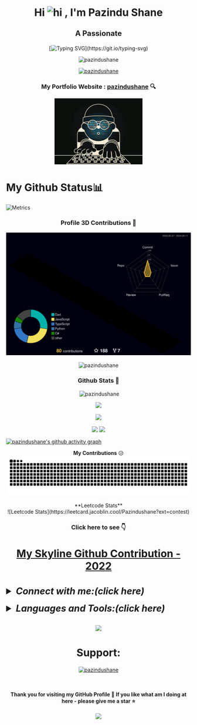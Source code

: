 <h1 align="center">Hi <img src="https://user-images.githubusercontent.com/1303154/88677602-1635ba80-d120-11ea-84d8-d263ba5fc3c0.gif" width="40px" height="40px" alt="hi">
, I'm Pazindu Shane</h1>
<h3 align="center" style="font-size: 20px">
A Passionate
</h3>
<div align="center">

[![Typing SVG](https://readme-typing-svg.herokuapp.com?font=Nunito&size=25&duration=4000&color=1B78B2&background=EB00FF00&center=true&vCenter=true&width=250&lines=FullStack+Developer;UI%2FUX++Designer;)](https://git.io/typing-svg)

</div>


<p align="center"> <img src="https://komarev.com/ghpvc/?username=pazindushane&label=Profile%20views&color=0e75b6&style=flat" alt="pazindushane" /> </p>

<p align="center"> <a href="https://github.com/ryo-ma/github-profile-trophy"><img src="https://github-profile-trophy.vercel.app/?username=pazindushane&row=1&column=7" alt="pazindushane" /></a> </p>

<div align="center">

### My Portfolio Website : [pazindushane](https://pazindushane.github.io/) 🔍

</div>

<div align="center">

![image](https://github.com/pazindushane/pazindushane/blob/master/assets/ppimage.gif)
</div>

# My Github Status📊

![Metrics](https://metrics.lecoq.io/pazindushane)

<h3 align="center">
  Profile 3D Contributions 🔰
</h3>

![profile 3d](https://github.com/pazindushane/pazindushane/blob/master/profile-3d-contrib/profile-night-rainbow.svg)

</div>

<p align="center"><img align="center" src="https://github-readme-stats.vercel.app/api/top-langs?username=pazindushane&show_icons=true&locale=en&layout=compact" alt="pazindushane" /></p>


<h3 align="center">
Github Stats 🧐
</h3>
<p align="center">&nbsp;<img align="center" src="https://github-readme-stats.vercel.app/api?username=pazindushane&theme=chartreuse-dark&show_icons=true&locale=en" alt="pazindushane" /></p>


<p align="center"> <img src="https://github-readme-streak-stats.herokuapp.com?user=pazindushane&theme=ads-juicy-fresh&date_format=M%20j%5B%2C%20Y%5D"/> </p>
<p align="center"> <img src="https://github-profile-summary-cards.vercel.app/api/cards/profile-details?username=pazindushane&theme=github_dark"/> </p>

<div align="center">
<img src="https://github-profile-summary-cards.vercel.app/api/cards/stats?username=pazindushane&theme=github_dark"/>
<img src="https://github-profile-summary-cards.vercel.app/api/cards/productive-time?username=pazindushane&theme=github_dark"/>
</div>

<p align="center"> 

[![pazindushane's github activity graph](https://github-readme-activity-graph.vercel.app/graph?username=pazindushane&theme=gotham)](https://github.com/pazindushane/github-readme-activity-graph&theme=github)

</p>

<div align="center">

**My Contributions** 😥 <br>
![snake](https://github.com/pazindushane/pazindushane/blob/main/github-contribution-grid-snake-dark.svg)
</div>
<div align="center">
**Leetcode Stats** <br>
![Leetcode Stats](https://leetcard.jacoblin.cool/Pazindushane?ext=contest)
</div>

  <h3 align="center">Click here to see 👇</h3>
  <p align="center">
  <a href="https://skyline.github.com/pazindushane/2022" target="_blank">
    <h1 align="center"> My Skyline Github Contribution - 2022 </h1>
<!--     <img height="400" width="auto" src="./Skyline-Github-Contributons/Skyline-Github-Contributon-2022.gif" alt="Skyline Github Contributon 2022" /> -->
  </a>
  </p>
<br>

<details >
<summary style="font-size: 25px;font-weight: bold"><i >Connect with me:(click here)</i></summary>
<br>
<p style="text-align: center">
<a href="https://codesandbox.com/pazindu_shane_" target="blank"><img align="center" src="https://raw.githubusercontent.com/teamedwardforever/Readme-Generator/71f25dd8b98329b168142a6b782a107b75eab178/svg/Social/codesandbox.svg" alt="pazindu_shane_" height="30" width="40" /></a><a href="https://twitter.com/pazindu_shane_" target="blank"><img align="center" src="https://raw.githubusercontent.com/teamedwardforever/Readme-Generator/71f25dd8b98329b168142a6b782a107b75eab178/svg/Social/twitter.svg" alt="pazindu_shane_" height="30" width="40" /></a><a href="https://linkedin.com/in/pasindu-dilmin-weerasinghe-" target="blank"><img align="center" src="https://raw.githubusercontent.com/teamedwardforever/Readme-Generator/71f25dd8b98329b168142a6b782a107b75eab178/svg/Social/linked-in-alt.svg" alt="pasindu-dilmin-weerasinghe-" height="30" width="40" /></a><a href="https://fb.com/pazindu shane" target="blank"><img align="center" src="https://raw.githubusercontent.com/teamedwardforever/Readme-Generator/71f25dd8b98329b168142a6b782a107b75eab178/svg/Social/facebook.svg" alt="pazindu shane" height="30" width="40" /></a><a href="https://dribbble.com/pazindushane" target="blank"><img align="center" src="https://raw.githubusercontent.com/teamedwardforever/Readme-Generator/71f25dd8b98329b168142a6b782a107b75eab178/svg/Social/dribbble.svg" alt="pazindushane" height="30" width="40" /></a><a href="https://www.hackerrank.com/shanepazindu7399" target="blank"><img align="center" src="https://raw.githubusercontent.com/teamedwardforever/Readme-Generator/71f25dd8b98329b168142a6b782a107b75eab178/svg/Social/hackerrank.svg" alt="shanepazindu7399" height="30" width="40" /></a><a href="https://www.youtube.com/c/UCzgCZuLvlHMXET3cLI4SJSw" target="blank"><img align="center" src="https://raw.githubusercontent.com/teamedwardforever/Readme-Generator/71f25dd8b98329b168142a6b782a107b75eab178/svg/Social/youtube.svg" alt="UCzgCZuLvlHMXET3cLI4SJSw" height="30" width="40" /></a><a href="https://www.leetcode.com/shanepazindu7399" target="blank"><img align="center" src="https://raw.githubusercontent.com/teamedwardforever/Readme-Generator/71f25dd8b98329b168142a6b782a107b75eab178/svg/Social/leet-code.svg" alt="shanepazindu7399" height="30" width="40" /></a><a href="https://www.hackerearth.com/@shanepazindu7399" target="blank"><img align="center" src="https://raw.githubusercontent.com/teamedwardforever/Readme-Generator/71f25dd8b98329b168142a6b782a107b75eab178/svg/Social/hackerearth.svg" alt="@shanepazindu7399" height="30" width="40" /></a><a href="https://discord.gg/T6D3cmse" target="blank"><img align="center" src="https://raw.githubusercontent.com/teamedwardforever/Readme-Generator/71f25dd8b98329b168142a6b782a107b75eab178/svg/Social/discord.svg" alt="T6D3cmse" height="30" width="40" /></a><a href="https://codepen.io/pazindu_shane" target="blank"><img align="center" src="https://raw.githubusercontent.com/teamedwardforever/Readme-Generator/71f25dd8b98329b168142a6b782a107b75eab178/svg/Social/codepen.svg" alt="pazindu_shane" height="30" width="40" /></a><a href="https://stackoverflow.com/users/pazindu-shane" target="blank"><img align="center" src="https://raw.githubusercontent.com/teamedwardforever/Readme-Generator/71f25dd8b98329b168142a6b782a107b75eab178/svg/Social/stack-overflow.svg" alt="pazindu-shane" height="30" width="40" /></a><a href="https://kaggle.com/pazindushane" target="blank"><img align="center" src="https://raw.githubusercontent.com/teamedwardforever/Readme-Generator/71f25dd8b98329b168142a6b782a107b75eab178/svg/Social/kaggle.svg" alt="pazindushane" height="30" width="40" /></a><a href="https://instagram.com/pazindu_shane__" target="blank"><img align="center" src="https://raw.githubusercontent.com/teamedwardforever/Readme-Generator/71f25dd8b98329b168142a6b782a107b75eab178/svg/Social/instagram.svg" alt="pazindu_shane__" height="30" width="40" /></a><a href="https://www.behance.net/pasindudilmin" target="blank"><img align="center" src="https://raw.githubusercontent.com/teamedwardforever/Readme-Generator/71f25dd8b98329b168142a6b782a107b75eab178/svg/Social/behance.svg" alt="pasindudilmin" height="30" width="40" /></a><a href="https://medium.com/@shanepazindu7399" target="blank"><img align="center" src="https://raw.githubusercontent.com/teamedwardforever/Readme-Generator/71f25dd8b98329b168142a6b782a107b75eab178/svg/Social/medium.svg" alt="@shanepazindu7399" height="30" width="40" /></a><a href="https://codeforces.com/profile/pazindu_shane_" target="blank"><img align="center" src="https://raw.githubusercontent.com/teamedwardforever/Readme-Generator/71f25dd8b98329b168142a6b782a107b75eab178/svg/Social/codeforces.svg" alt="pazindu_shane_" height="30" width="40" /></a><a href="https://auth.geeksforgeeks.org/user/shanepazindu7399" target="blank"><img align="center" src="https://raw.githubusercontent.com/teamedwardforever/Readme-Generator/71f25dd8b98329b168142a6b782a107b75eab178/svg/Social/geeks-for-geeks.svg" alt="shanepazindu7399" height="30" width="40" /></a><a href="https://www.topcoder.com/members/pasindudilmin" target="blank"><img align="center" src="https://raw.githubusercontent.com/teamedwardforever/Readme-Generator/71f25dd8b98329b168142a6b782a107b75eab178/svg/Social/topcoder.svg" alt="pasindudilmin" height="30" width="40" /></a><a href="/https://rss.com/podcasts/pazindushane/" target="blank"><img align="center" src="https://raw.githubusercontent.com/teamedwardforever/Readme-Generator/71f25dd8b98329b168142a6b782a107b75eab178/svg/Social/rss.svg" alt="https://rss.com/podcasts/pazindushane/" height="30" width="40" /></a><a href="https://dev.to/pazindu_shane_" target="blank"><img align="center" src="https://raw.githubusercontent.com/teamedwardforever/Readme-Generator/71f25dd8b98329b168142a6b782a107b75eab178/svg/Social/devto.svg" alt="pazindu_shane_" height="30" width="40" /></a><a href="https://www.codechef.com/users/pazindushane" target="blank"><img align="center" src="https://raw.githubusercontent.com/teamedwardforever/Readme-Generator/71f25dd8b98329b168142a6b782a107b75eab178/svg/Social/codechef.svg" alt="pazindushane" height="30" width="40" /></a>
</p>
</details>
<br>
<details >
<summary style="font-size: 25px;font-weight: bold"><i >Languages and Tools:(click here)</i></summary>
<br>
<p style="text-align: center">
<a href="https://developer.android.com" target="_blank"> <img src="https://raw.githubusercontent.com/devicons/devicon/master/icons/android/android-original-wordmark.svg" alt="android" width="40" height="40"/> </a> <a href="https://developer.android.com" target="_blank"> <img src="https://cdn.jsdelivr.net/gh/devicons/devicon/icons/androidstudio/androidstudio-original.svg" alt="android" width="40" height="40"/> </a> <a href="https://gradle.org/" target="_blank"> <img src="https://cdn.jsdelivr.net/gh/devicons/devicon/icons/gradle/gradle-plain.svg" alt="gradle" width="40" height="40"/> </a> <a href="https://angular.io" target="_blank"> <img src="https://raw.githubusercontent.com/devicons/devicon/master/icons/angularjs/angularjs-original-wordmark.svg" alt="angularjs" width="40" height="40"/> </a> <a href="https://angular.io" target="_blank"> <img src="https://cdn.jsdelivr.net/gh/devicons/devicon/icons/angularjs/angularjs-original.svg" alt="angularjs" width="40" height="40"/> </a> <a href="https://getbootstrap.com" target="_blank"> <img src="https://raw.githubusercontent.com/devicons/devicon/master/icons/bootstrap/bootstrap-plain-wordmark.svg" alt="bootstrap" width="40" height="40"/> </a>  <a href="https://www.w3schools.com/css/" target="_blank"> <img src="https://raw.githubusercontent.com/devicons/devicon/master/icons/css3/css3-original-wordmark.svg" alt="css3" width="40" height="40"/> </a>  <a href="https://expressjs.com" target="_blank"> <img src="https://raw.githubusercontent.com/devicons/devicon/master/icons/express/express-original-wordmark.svg" alt="express" width="40" height="40"/> </a> <a href="https://www.figma.com/" target="_blank"> <img src="https://www.vectorlogo.zone/logos/figma/figma-icon.svg" alt="figma" width="40" height="40"/> </a> <a href="https://firebase.google.com/" target="_blank"> <img src="https://www.vectorlogo.zone/logos/firebase/firebase-icon.svg" alt="firebase" width="40" height="40"/> </a> <a href="https://flutter.dev" target="_blank"> <img src="https://www.vectorlogo.zone/logos/flutterio/flutterio-icon.svg" alt="flutter" width="40" height="40"/> </a> <a href="https://git-scm.com/" target="_blank"> <img src="https://www.vectorlogo.zone/logos/git-scm/git-scm-icon.svg" alt="git" width="40" height="40"/> </a> <a href="https://www.w3.org/html/" target="_blank"> <img src="https://raw.githubusercontent.com/devicons/devicon/master/icons/html5/html5-original-wordmark.svg" alt="html5" width="40" height="40"/> </a> <a href="https://www.adobe.com/in/products/illustrator.html" target="_blank"> <img src="https://www.vectorlogo.zone/logos/adobe_illustrator/adobe_illustrator-icon.svg" alt="illustrator" width="40" height="40"/> </a> <a href="https://www.java.com" target="_blank"> <img src="https://raw.githubusercontent.com/devicons/devicon/master/icons/java/java-original.svg" alt="java" width="40" height="40"/> </a> <a href="https://developer.mozilla.org/en-US/docs/Web/JavaScript" target="_blank"> <img src="https://raw.githubusercontent.com/devicons/devicon/master/icons/javascript/javascript-original.svg" alt="javascript" width="40" height="40"/> </a>  <a href="https://jquery.com/" target="_blank"> <img src="https://cdn.jsdelivr.net/gh/devicons/devicon/icons/jquery/jquery-original-wordmark.svg" alt="mongodb" width="40" height="40"/> </a>  <a href="https://www.mongodb.com/" target="_blank"> <img src="https://raw.githubusercontent.com/devicons/devicon/master/icons/mongodb/mongodb-original-wordmark.svg" alt="mongodb" width="40" height="40"/> </a> <a href="https://www.mysql.com/" target="_blank"> <img src="https://raw.githubusercontent.com/devicons/devicon/master/icons/mysql/mysql-original-wordmark.svg" alt="mysql" width="40" height="40"/> </a> <a href="https://nodejs.org" target="_blank"> <img src="https://raw.githubusercontent.com/devicons/devicon/master/icons/nodejs/nodejs-original-wordmark.svg" alt="nodejs" width="40" height="40"/> </a> <a href="https://www.npmjs.com/" target="_blank"> <img src="https://cdn.jsdelivr.net/gh/devicons/devicon/icons/npm/npm-original-wordmark.svg" alt="nodejs" width="40" height="40"/> </a> <a href="https://www.photoshop.com/en" target="_blank"> <img src="https://raw.githubusercontent.com/devicons/devicon/master/icons/photoshop/photoshop-line.svg" alt="photoshop" width="40" height="40"/> </a>  <a href="https://www.postgresql.org" target="_blank"> <img src="https://raw.githubusercontent.com/devicons/devicon/master/icons/postgresql/postgresql-original-wordmark.svg" alt="postgresql" width="40" height="40"/> </a> <a href="https://postman.com" target="_blank"> <img src="https://www.vectorlogo.zone/logos/getpostman/getpostman-icon.svg" alt="postman" width="40" height="40"/> </a> <a href="https://reactjs.org/" target="_blank"> <img src="https://raw.githubusercontent.com/devicons/devicon/master/icons/react/react-original-wordmark.svg" alt="react" width="40" height="40"/> </a> <a href="https://reactnative.dev/" target="_blank"> <img src="https://reactnative.dev/img/header_logo.svg" alt="reactnative" width="40" height="40"/> </a>  
<a href="https://sass-lang.com" target="_blank"> <img src="https://raw.githubusercontent.com/devicons/devicon/master/icons/sass/sass-original.svg" alt="sass" width="40" height="40"/> </a> <a href="https://spring.io/" target="_blank"> <img src="https://www.vectorlogo.zone/logos/springio/springio-icon.svg" alt="spring" width="40" height="40"/> </a> 
<a href="https://www.typescriptlang.org/" target="_blank"> <img src="https://raw.githubusercontent.com/devicons/devicon/master/icons/typescript/typescript-original.svg" alt="typescript" width="40" height="40"/> </a> <a href="https://www.adobe.com/products/xd.html" target="_blank"> <img src="https://cdn.worldvectorlogo.com/logos/adobe-xd.svg" alt="xd" width="40" height="40"/> </a>  <a href="https://www.jetbrains.com/" target="_blank"> <img src="https://cdn.jsdelivr.net/gh/devicons/devicon/icons/jetbrains/jetbrains-original.svg" alt="jetbrains" width="40" height="40"/> </a>  <a href="https://www.php.net/" target="_blank"> <img src="https://cdn.jsdelivr.net/gh/devicons/devicon/icons/php/php-original.svg" alt="jetbrains" width="40" height="40"/> </a>  <a href="https://www.python.org/" target="_blank"> <img src="https://cdn.jsdelivr.net/gh/devicons/devicon/icons/python/python-original-wordmark.svg" alt="jetbrains" width="40" height="40"/> </a>  <a href="https://tailwindcss.com/" target="_blank"> <img src="https://cdn.jsdelivr.net/gh/devicons/devicon/icons/tailwindcss/tailwindcss-plain.svg" alt="jetbrains" width="40" height="40"/> </a> <a href="https://tomcat.apache.org/" target="_blank"> <img src="https://cdn.jsdelivr.net/gh/devicons/devicon/icons/tomcat/tomcat-original.svg" alt="jetbrains" width="40" height="40"/> </a> <a href="https://code.visualstudio.com/" target="_blank"> <img src="https://cdn.jsdelivr.net/gh/devicons/devicon/icons/vscode/vscode-original.svg" alt="jetbrains" width="40" height="40"/> </a> <a href="https://www.jetbrains.com/webstorm/" target="_blank"> <img src="https://cdn.jsdelivr.net/gh/devicons/devicon/icons/webstorm/webstorm-original.svg" alt="jetbrains" width="40" height="40"/> </a> <a href="https://wordpress.com/" target="_blank"> <img src="https://cdn.jsdelivr.net/gh/devicons/devicon/icons/wordpress/wordpress-original.svg" alt="jetbrains" width="40" height="40"/> </a>
</p>
</details>

<br>
<p align="center">
<a href="https://profile.codersrank.io/user/pazindushane"><img width="494px" src="https://cr-ss-service.azurewebsites.net/api/ScreenShot?widget=summary&username=pazindushane&layout=horizontal&badges=3&show-avatar=true&min-width=494px&branding=false&style=--bg-color:%23fff;--border:1px%20solid%23e4e2e2;--border-radius:4px;--header-padding:20px;--header-bg-color:%232f80ed;--name-font-size:18px;--name-font-weight:bold;--rank-font-size:14px;--preloader-color:%232f80ed;--badges-padding:20px;--badge-box-shadow:none;--badge-border:1px%20solid%23e4e2e2;--badge-rank-font-size:12px;--badge-location-font-size:12px;--badge-padding:10px;--badge-margin:10px;--badge-icon-size:16px;--badge-technology-font-size:14px;--badge-technology-font-weight:normal)" /></a>
</p>

<h1 align="center">Support:</h1>

<p align="center"><a href="https://www.buymeacoffee.com/pazindushane"> <img align="center" src="https://cdn.buymeacoffee.com/buttons/v2/default-yellow.png" height="50" width="210" alt="pazindushane" /></a></p>

<br>

<h4 align="center">
Thank you for visiting my GitHub Profile 🤝
If you like what am I doing at here - please give me a star ⭐ 

</h4>

<p align="center">
  <img src="https://capsule-render.vercel.app/api?type=waving&color=gradient&height=80&section=footer"/>
</p>
